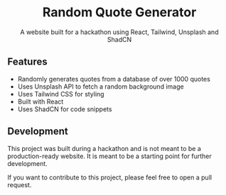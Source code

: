 <h1 align="center">Random Quote Generator</h1>

<p align="center">
  A website built for a hackathon using React, Tailwind, Unsplash and ShadCN
</p>

<h2>Features</h2>

<ul>
  <li>Randomly generates quotes from a database of over 1000 quotes</li>
  <li>Uses Unsplash API to fetch a random background image</li>
  <li>Uses Tailwind CSS for styling</li>
  <li>Built with React</li>
  <li>Uses ShadCN for code snippets</li>
</ul>

<h2>Development</h2>

<p>This project was built during a hackathon and is not meant to be a production-ready website. It is meant to be a starting point for further development.</p>

<p>If you want to contribute to this project, please feel free to open a pull request.</p>

